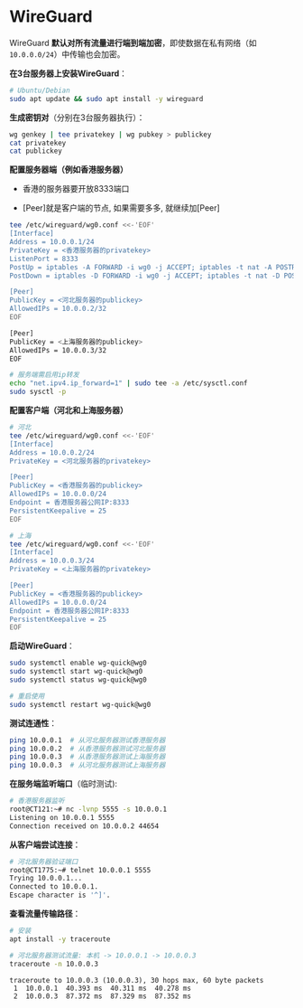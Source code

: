 # WireGuard

WireGuard **默认对所有流量进行端到端加密**，即使数据在私有网络（如 `10.0.0.0/24`）中传输也会加密。



**在3台服务器上安装WireGuard**：

```sh
# Ubuntu/Debian
sudo apt update && sudo apt install -y wireguard
```



**生成密钥对**（分别在3台服务器执行）：

```sh
wg genkey | tee privatekey | wg pubkey > publickey
cat privatekey
cat publickey
```



**配置服务器端（例如香港服务器）**

- 香港的服务器要开放8333端口

- [Peer]就是客户端的节点, 如果需要多多, 就继续加[Peer]

```sh
tee /etc/wireguard/wg0.conf <<-'EOF'
[Interface]
Address = 10.0.0.1/24
PrivateKey = <香港服务器的privatekey>
ListenPort = 8333
PostUp = iptables -A FORWARD -i wg0 -j ACCEPT; iptables -t nat -A POSTROUTING -o eth0 -j MASQUERADE
PostDown = iptables -D FORWARD -i wg0 -j ACCEPT; iptables -t nat -D POSTROUTING -o eth0 -j MASQUERADE

[Peer]
PublicKey = <河北服务器的publickey>
AllowedIPs = 10.0.0.2/32
EOF

[Peer]
PublicKey = <上海服务器的publickey>
AllowedIPs = 10.0.0.3/32
EOF
```

```sh
# 服务端需启用ip转发
echo "net.ipv4.ip_forward=1" | sudo tee -a /etc/sysctl.conf
sudo sysctl -p
```



**配置客户端（河北和上海服务器）**

```sh
# 河北
tee /etc/wireguard/wg0.conf <<-'EOF'
[Interface]
Address = 10.0.0.2/24
PrivateKey = <河北服务器的privatekey>

[Peer]
PublicKey = <香港服务器的publickey>
AllowedIPs = 10.0.0.0/24
Endpoint = 香港服务器公网IP:8333
PersistentKeepalive = 25
EOF
```

```sh
# 上海
tee /etc/wireguard/wg0.conf <<-'EOF'
[Interface]
Address = 10.0.0.3/24
PrivateKey = <上海服务器的privatekey>

[Peer]
PublicKey = <香港服务器的publickey>
AllowedIPs = 10.0.0.0/24
Endpoint = 香港服务器公网IP:8333
PersistentKeepalive = 25
EOF
```



**启动WireGuard**：

```sh
sudo systemctl enable wg-quick@wg0
sudo systemctl start wg-quick@wg0
sudo systemctl status wg-quick@wg0

# 重启使用
sudo systemctl restart wg-quick@wg0
```



**测试连通性**：

```sh
ping 10.0.0.1  # 从河北服务器测试香港服务器
ping 10.0.0.2  # 从香港服务器测试河北服务器
ping 10.0.0.3  # 从香港服务器测试上海服务器
ping 10.0.0.3  # 从河北服务器测试上海服务器
```



**在服务端监听端口**（临时测试):

```sh
# 香港服务器监听
root@CT121:~# nc -lvnp 5555 -s 10.0.0.1
Listening on 10.0.0.1 5555
Connection received on 10.0.0.2 44654
```

**从客户端尝试连接**：

```sh
# 河北服务器验证端口
root@CT1775:~# telnet 10.0.0.1 5555
Trying 10.0.0.1...
Connected to 10.0.0.1.
Escape character is '^]'.
```

**查看流量传输路径**：

```sh
# 安装
apt install -y traceroute

# 河北服务器测试流量: 本机 -> 10.0.0.1 -> 10.0.0.3
traceroute -n 10.0.0.3
```

```
traceroute to 10.0.0.3 (10.0.0.3), 30 hops max, 60 byte packets
 1  10.0.0.1  40.393 ms  40.311 ms  40.278 ms
 2  10.0.0.3  87.372 ms  87.329 ms  87.352 ms
```

